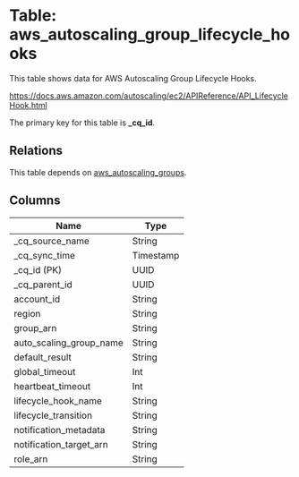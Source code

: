 # Table: aws_autoscaling_group_lifecycle_hooks

This table shows data for AWS Autoscaling Group Lifecycle Hooks.

https://docs.aws.amazon.com/autoscaling/ec2/APIReference/API_LifecycleHook.html

The primary key for this table is **_cq_id**.

## Relations

This table depends on [aws_autoscaling_groups](aws_autoscaling_groups).

## Columns

| Name          | Type          |
| ------------- | ------------- |
|_cq_source_name|String|
|_cq_sync_time|Timestamp|
|_cq_id (PK)|UUID|
|_cq_parent_id|UUID|
|account_id|String|
|region|String|
|group_arn|String|
|auto_scaling_group_name|String|
|default_result|String|
|global_timeout|Int|
|heartbeat_timeout|Int|
|lifecycle_hook_name|String|
|lifecycle_transition|String|
|notification_metadata|String|
|notification_target_arn|String|
|role_arn|String|
